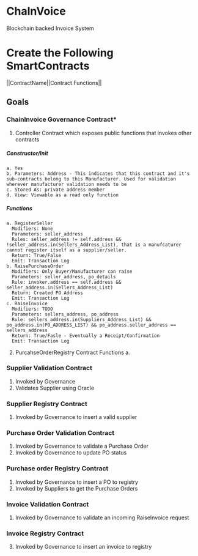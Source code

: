 # ChaInVoice
Blockchain backed Invoice System

# Create the Following SmartContracts 

||ContractName||Contract Functions||  
## Goals 

### ChainInvoice Governance Contract* 
1. Controller Contract which exposes public functions that invokes other contracts 
  ##### Constructor/Init
    a. Yes
    b. Parameters: Address - This indicates that this contract and it's sub-contracts belong to this Manufacturer. Used for validation wherever manufacturer validation needs to be 
    c. Stored As: private address member
    d. View: Viewable as a read only function
  #####  Functions
    a. RegisterSeller
      Modifiers: None
      Parameters: seller_address
      Rules: seller_address != self.address && !seller_address.in(Sellers_Address_List), that is a manufcaturer cannot register itself as a supplier/seller.
      Return: True/False
      Emit: Transaction Log
    b. RaisePurchaseOrder
      Modifiers: Only Buyer/Manufacturer can raise
      Parameters: seller_address, po_details
      Rule: invoker.address == self.address && seller_address.in(Sellers_Address_List)
      Return: Created PO Address
      Emit: Transaction Log
    c. RaiseInvoice
      Modifiers: TODO
      Parameters: sellers_address, po_address
      Rule: sellers_address.in(Suppliers_Address_List) && po_address.in(PO_ADDRESS_LIST) && po_address.seller_address == sellers_address
      Return: True/Fasle - Eventually a Receipt/Confirmation
      Emit: Transaction Log
      
2. PurcahseOrderRegistry Contract
  Functions
    a.
### Supplier Validation Contract  
1. Invoked by Governance 
2. Validates Supplier using Oracle 
### Supplier Registry Contract  
1. Invoked by Governance to insert a valid supplier  
### Purchase Order Validation Contract  
1. Invoked by Governance to validate a Purchase Order  
2. Invoked by Governance to update PO status 
### Purchase order Registry Contract  
1. Invoked by Governance to insert a PO to registry  
2. Invoked by Suppliers to get the Purchase Orders 
### Invoice Validation Contract 
1. Invoked by Governance to validate an incoming RaiseInvoice request  
### Invoice Registry Contract 
3. Invoked by Governance to insert an invoice to registry  



